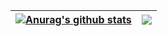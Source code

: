 | <a href="https://github.com/anuraghazra/github-readme-stats"><img align="center" src="https://github-readme-stats.vercel.app/api?username=Hexseral&show_icons=true&include_all_commits=true&theme=buefy&hide_border=true" alt="Anurag's github stats" /></a> | <a href="https://github.com/anuraghazra/github-readme-stats"><img align="center" src="https://github-readme-stats.vercel.app/api/top-langs/?username=Hexseral&layout=compact&theme=buefy&hide_border=true" /></a> |
| ------------- | ------------- |
